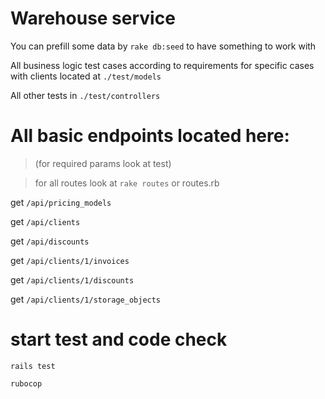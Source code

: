 # Warehouse service
You can prefill some data by `rake db:seed` to have something to work with

All business logic test cases according to requirements for specific cases with clients located at `./test/models`

All other tests in `./test/controllers`

# All basic endpoints located here:
> (for required params look at test)

> for all routes look at `rake routes` or routes.rb

get `/api/pricing_models`

get `/api/clients`

get `/api/discounts`

get `/api/clients/1/invoices`

get `/api/clients/1/discounts`

get `/api/clients/1/storage_objects`

# start test and code check

`rails test`

`rubocop`
